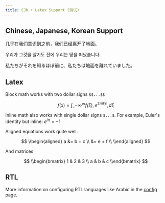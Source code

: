 ```yaml
---
title: CJK + Latex Support (测试)
---
```


## Chinese, Japanese, Korean Support

几乎在我们意识到之前，我们已经离开了地面。

우리가 그것을 알기도 전에 우리는 땅을 떠났습니다.

私たちがそれを知るほぼ前に、私たちは地面を離れていました。

## Latex

Block math works with two dollar signs `$$...$$`

$$f(x) = \int\_{-\infty}^\infty
f\hat(\xi),e^{2 \pi i \xi x}
,d\xi$$

Inline math also works with single dollar signs `$...$`. For example, Euler's identity but inline: $e^{i\pi} = -1$

Aligned equations work quite well:

$$
\\begin{aligned}
a &= b + c \\ &= e + f \\
\\end{aligned}
$$

And matrices

$$
\\begin{bmatrix}
1 & 2 & 3 \\
a & b & c
\\end{bmatrix}
$$

## RTL

More information on configuring RTL languages like Arabic in the [config](config.md) page.
